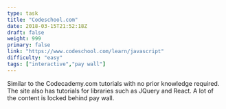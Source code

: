```yaml
---
type: task
title: "Codeschool.com"
date: 2018-03-15T21:52:18Z
draft: false
weight: 999
primary: false
link: "https://www.codeschool.com/learn/javascript"
difficulty: "easy"
tags: ["interactive","pay wall"]
---
```


Similar to the Codecademy.com tutorials with no prior knowledge required.
The site also has tutorials for libraries such as JQuery and React.
A lot of the content is locked behind pay wall.